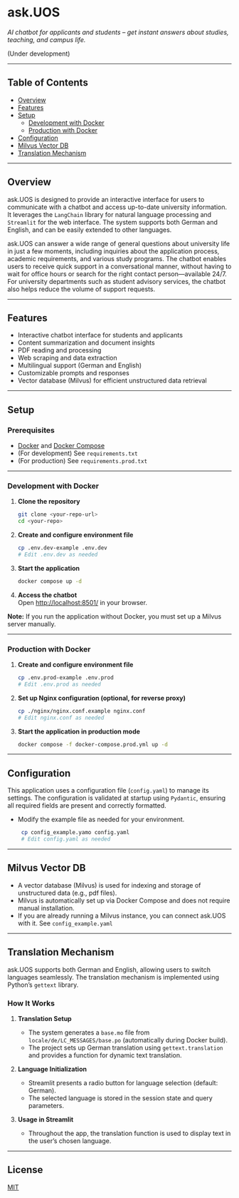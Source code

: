 # ask.UOS

*AI chatbot for applicants and students – get instant answers about studies, teaching, and campus life.*

(Under development)

---

## Table of Contents

- [Overview](#overview)
- [Features](#features)
- [Setup](#setup)
  - [Development with Docker](#development-with-docker)
  - [Production with Docker](#production-with-docker)
- [Configuration](#configuration)
- [Milvus Vector DB](#milvus-vector-db)
- [Translation Mechanism](#translation-mechanism)

---

## Overview

ask.UOS is designed to provide an interactive interface for users to communicate with a chatbot and access up-to-date university information. It leverages the `LangChain` library for natural language processing and `Streamlit` for the web interface. The system supports both German and English, and can be easily extended to other languages.

ask.UOS can answer a wide range of general questions about university life in just a few moments, including inquiries about the application process, academic requirements, and various study programs. The chatbot enables users to receive quick support in a conversational manner, without having to wait for office hours or search for the right contact person—available 24/7. For university departments such as student advisory services, the chatbot also helps reduce the volume of support requests.

---

## Features

- Interactive chatbot interface for students and applicants
- Content summarization and document insights
- PDF reading and processing
- Web scraping and data extraction
- Multilingual support (German and English)
- Customizable prompts and responses
- Vector database (Milvus) for efficient unstructured data retrieval

---

## Setup

### Prerequisites

- [Docker](https://www.docker.com/) and [Docker Compose](https://docs.docker.com/compose/)
- (For development) See `requirements.txt`
- (For production) See `requirements.prod.txt`

---

### Development with Docker

1. **Clone the repository**  
   ```sh
   git clone <your-repo-url>
   cd <your-repo>
   ```

2. **Create and configure environment file**  
   ```sh
   cp .env.dev-example .env.dev
   # Edit .env.dev as needed
   ```

3. **Start the application**  
   ```sh
   docker compose up -d
   ```

4. **Access the chatbot**  
   Open [http://localhost:8501/](http://localhost:8501/) in your browser.

**Note:** If you run the application without Docker, you must set up a Milvus server manually.

---

### Production with Docker

1. **Create and configure environment file**  
   ```sh
   cp .env.prod-example .env.prod
   # Edit .env.prod as needed
   ```

2. **Set up Nginx configuration (optional, for reverse proxy)**  
   ```sh
   cp ./nginx/nginx.conf.example nginx.conf
   # Edit nginx.conf as needed
   ```

3. **Start the application in production mode**  
   ```sh
   docker compose -f docker-compose.prod.yml up -d
   ```

---

## Configuration

This application uses a configuration file (`config.yaml`) to manage its settings. The configuration is validated at startup using `Pydantic`, ensuring all required fields are present and correctly formatted.

- Modify the example file as needed for your environment.

  ```sh
   cp config_example.yamo config.yaml
   # Edit config.yaml as needed
   ```

---

## Milvus Vector DB

- A vector database (Milvus) is used for indexing and storage of unstructured data (e.g., pdf files).
- Milvus is automatically set up via Docker Compose and does not require manual installation.
- If you are already running a Milvus instance, you can connect ask.UOS with it. See `config_example.yaml`

---

## Translation Mechanism

ask.UOS supports both German and English, allowing users to switch languages seamlessly. The translation mechanism is implemented using Python’s `gettext` library.

### How It Works

1. **Translation Setup**
   - The system generates a `base.mo` file from `locale/de/LC_MESSAGES/base.po` (automatically during Docker build).
   - The project sets up German translation using `gettext.translation` and provides a function for dynamic text translation.

2. **Language Initialization**
   - Streamlit presents a radio button for language selection (default: German).
   - The selected language is stored in the session state and query parameters.

3. **Usage in Streamlit**
   - Throughout the app, the translation function is used to display text in the user’s chosen language.



---

## License

[MIT](LICENSE)


